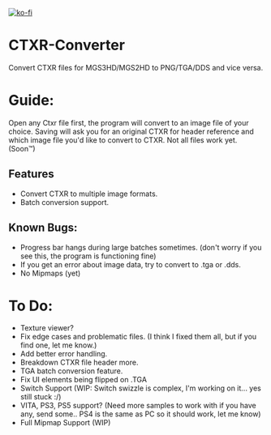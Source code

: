 [![ko-fi](https://ko-fi.com/img/githubbutton_sm.svg)](https://ko-fi.com/U7U8EQSU2)

# CTXR-Converter
Convert CTXR files for MGS3HD/MGS2HD to PNG/TGA/DDS and vice versa.

# Guide:
Open any Ctxr file first, the program will convert to an image file of your choice.
Saving will ask you for an original CTXR for header reference and which image file you'd like to convert to CTXR.
Not all files work yet. (Soon™)

## Features

- Convert CTXR to multiple image formats.
- Batch conversion support.

## Known Bugs:

- Progress bar hangs during large batches sometimes. (don't worry if you see this, the program is functioning fine)
- If you get an error about image data, try to convert to .tga or .dds.
- No Mipmaps (yet)

# To Do:
- Texture viewer?
- Fix edge cases and problematic files. (I think I fixed them all, but if you find one, let me know.)
- Add better error handling.
- Breakdown CTXR file header more.
- TGA batch conversion feature.
- Fix UI elements being flipped on .TGA
- Switch Support (WIP: Switch swizzle is complex, I'm working on it... yes still stuck :/)
- VITA, PS3, PS5 support? (Need more samples to work with if you have any, send some.. PS4 is the same as PC so it should work, let me know)
- Full Mipmap Support (WIP)

